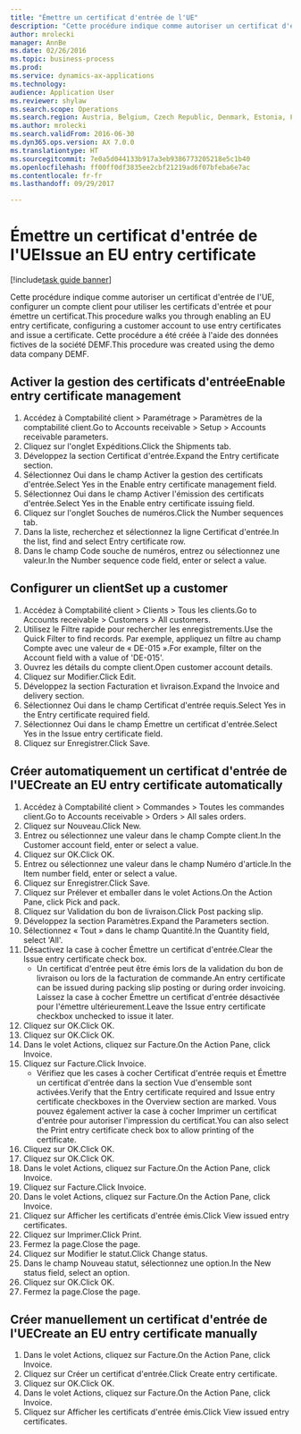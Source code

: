 ```yaml
--- 
title: "Émettre un certificat d'entrée de l'UE"
description: "Cette procédure indique comme autoriser un certificat d'entrée de l'UE, configurer un compte client pour utiliser les certificats d'entrée et pour émettre un certificat."
author: mrolecki
manager: AnnBe
ms.date: 02/26/2016
ms.topic: business-process
ms.prod: 
ms.service: dynamics-ax-applications
ms.technology: 
audience: Application User
ms.reviewer: shylaw
ms.search.scope: Operations
ms.search.region: Austria, Belgium, Czech Republic, Denmark, Estonia, Finland, France, Germany, Hungary, Ireland, Italy, Latvia, Lithuania, Netherlands, Poland, Spain, Sweden, United Kingdom
ms.author: mrolecki
ms.search.validFrom: 2016-06-30
ms.dyn365.ops.version: AX 7.0.0
ms.translationtype: HT
ms.sourcegitcommit: 7e0a5d044133b917a3eb9386773205218e5c1b40
ms.openlocfilehash: ff00ff0df3835ee2cbf21219ad6f07bfeba6e7ac
ms.contentlocale: fr-fr
ms.lasthandoff: 09/29/2017

---
```

# <a name="issue-an-eu-entry-certificate"></a><span data-ttu-id="5b36e-103">Émettre un certificat d'entrée de l'UE</span><span class="sxs-lookup"><span data-stu-id="5b36e-103">Issue an EU entry certificate</span></span>

[!include[task guide banner](../../includes/task-guide-banner.md)]

<span data-ttu-id="5b36e-104">Cette procédure indique comme autoriser un certificat d'entrée de l'UE, configurer un compte client pour utiliser les certificats d'entrée et pour émettre un certificat.</span><span class="sxs-lookup"><span data-stu-id="5b36e-104">This procedure walks you through enabling an EU entry certificate, configuring a customer account to use entry certificates and issue a certificate.</span></span> <span data-ttu-id="5b36e-105">Cette procédure a été créée à l'aide des données fictives de la société DEMF.</span><span class="sxs-lookup"><span data-stu-id="5b36e-105">This procedure was created using the demo data company DEMF.</span></span>


## <a name="enable-entry-certificate-management"></a><span data-ttu-id="5b36e-106">Activer la gestion des certificats d'entrée</span><span class="sxs-lookup"><span data-stu-id="5b36e-106">Enable entry certificate management</span></span>
1. <span data-ttu-id="5b36e-107">Accédez à Comptabilité client > Paramétrage > Paramètres de la comptabilité client.</span><span class="sxs-lookup"><span data-stu-id="5b36e-107">Go to Accounts receivable > Setup > Accounts receivable parameters.</span></span>
2. <span data-ttu-id="5b36e-108">Cliquez sur l'onglet Expéditions.</span><span class="sxs-lookup"><span data-stu-id="5b36e-108">Click the Shipments tab.</span></span>
3. <span data-ttu-id="5b36e-109">Développez la section Certificat d'entrée.</span><span class="sxs-lookup"><span data-stu-id="5b36e-109">Expand the Entry certificate section.</span></span>
4. <span data-ttu-id="5b36e-110">Sélectionnez Oui dans le champ Activer la gestion des certificats d'entrée.</span><span class="sxs-lookup"><span data-stu-id="5b36e-110">Select Yes in the Enable entry certificate management field.</span></span>
5. <span data-ttu-id="5b36e-111">Sélectionnez Oui dans le champ Activer l'émission des certificats d'entrée.</span><span class="sxs-lookup"><span data-stu-id="5b36e-111">Select Yes in the Enable entry certificate issuing field.</span></span>
6. <span data-ttu-id="5b36e-112">Cliquez sur l'onglet Souches de numéros.</span><span class="sxs-lookup"><span data-stu-id="5b36e-112">Click the Number sequences tab.</span></span>
7. <span data-ttu-id="5b36e-113">Dans la liste, recherchez et sélectionnez la ligne Certificat d'entrée.</span><span class="sxs-lookup"><span data-stu-id="5b36e-113">In the list, find and select Entry certificate row.</span></span>
8. <span data-ttu-id="5b36e-114">Dans le champ Code souche de numéros, entrez ou sélectionnez une valeur.</span><span class="sxs-lookup"><span data-stu-id="5b36e-114">In the Number sequence code field, enter or select a value.</span></span>

## <a name="set-up-a-customer"></a><span data-ttu-id="5b36e-115">Configurer un client</span><span class="sxs-lookup"><span data-stu-id="5b36e-115">Set up a customer</span></span>
1. <span data-ttu-id="5b36e-116">Accédez à Comptabilité client > Clients > Tous les clients.</span><span class="sxs-lookup"><span data-stu-id="5b36e-116">Go to Accounts receivable > Customers > All customers.</span></span>
2. <span data-ttu-id="5b36e-117">Utilisez le Filtre rapide pour rechercher les enregistrements.</span><span class="sxs-lookup"><span data-stu-id="5b36e-117">Use the Quick Filter to find records.</span></span> <span data-ttu-id="5b36e-118">Par exemple, appliquez un filtre au champ Compte avec une valeur de « DE-015 ».</span><span class="sxs-lookup"><span data-stu-id="5b36e-118">For example, filter on the Account field with a value of 'DE-015'.</span></span>
3. <span data-ttu-id="5b36e-119">Ouvrez les détails du compte client.</span><span class="sxs-lookup"><span data-stu-id="5b36e-119">Open customer account details.</span></span>
4. <span data-ttu-id="5b36e-120">Cliquez sur Modifier.</span><span class="sxs-lookup"><span data-stu-id="5b36e-120">Click Edit.</span></span>
5. <span data-ttu-id="5b36e-121">Développez la section Facturation et livraison.</span><span class="sxs-lookup"><span data-stu-id="5b36e-121">Expand the Invoice and delivery section.</span></span>
6. <span data-ttu-id="5b36e-122">Sélectionnez Oui dans le champ Certificat d'entrée requis.</span><span class="sxs-lookup"><span data-stu-id="5b36e-122">Select Yes in the Entry certificate required field.</span></span>
7. <span data-ttu-id="5b36e-123">Sélectionnez Oui dans le champ Émettre un certificat d'entrée.</span><span class="sxs-lookup"><span data-stu-id="5b36e-123">Select Yes in the Issue entry certificate field.</span></span>
8. <span data-ttu-id="5b36e-124">Cliquez sur Enregistrer.</span><span class="sxs-lookup"><span data-stu-id="5b36e-124">Click Save.</span></span>

## <a name="create-an-eu-entry-certificate-automatically"></a><span data-ttu-id="5b36e-125">Créer automatiquement un certificat d'entrée de l'UE</span><span class="sxs-lookup"><span data-stu-id="5b36e-125">Create an EU entry certificate automatically</span></span>
1. <span data-ttu-id="5b36e-126">Accédez à Comptabilité client > Commandes > Toutes les commandes client.</span><span class="sxs-lookup"><span data-stu-id="5b36e-126">Go to Accounts receivable > Orders > All sales orders.</span></span>
2. <span data-ttu-id="5b36e-127">Cliquez sur Nouveau.</span><span class="sxs-lookup"><span data-stu-id="5b36e-127">Click New.</span></span>
3. <span data-ttu-id="5b36e-128">Entrez ou sélectionnez une valeur dans le champ Compte client.</span><span class="sxs-lookup"><span data-stu-id="5b36e-128">In the Customer account field, enter or select a value.</span></span>
4. <span data-ttu-id="5b36e-129">Cliquez sur OK.</span><span class="sxs-lookup"><span data-stu-id="5b36e-129">Click OK.</span></span>
5. <span data-ttu-id="5b36e-130">Entrez ou sélectionnez une valeur dans le champ Numéro d'article.</span><span class="sxs-lookup"><span data-stu-id="5b36e-130">In the Item number field, enter or select a value.</span></span>
6. <span data-ttu-id="5b36e-131">Cliquez sur Enregistrer.</span><span class="sxs-lookup"><span data-stu-id="5b36e-131">Click Save.</span></span>
7. <span data-ttu-id="5b36e-132">Cliquez sur Prélever et emballer dans le volet Actions.</span><span class="sxs-lookup"><span data-stu-id="5b36e-132">On the Action Pane, click Pick and pack.</span></span>
8. <span data-ttu-id="5b36e-133">Cliquez sur Validation du bon de livraison.</span><span class="sxs-lookup"><span data-stu-id="5b36e-133">Click Post packing slip.</span></span>
9. <span data-ttu-id="5b36e-134">Développez la section Paramètres.</span><span class="sxs-lookup"><span data-stu-id="5b36e-134">Expand the Parameters section.</span></span>
10. <span data-ttu-id="5b36e-135">Sélectionnez « Tout » dans le champ Quantité.</span><span class="sxs-lookup"><span data-stu-id="5b36e-135">In the Quantity field, select 'All'.</span></span>
11. <span data-ttu-id="5b36e-136">Désactivez la case à cocher Émettre un certificat d'entrée.</span><span class="sxs-lookup"><span data-stu-id="5b36e-136">Clear the Issue entry certificate check box.</span></span>
    * <span data-ttu-id="5b36e-137">Un certificat d'entrée peut être émis lors de la validation du bon de livraison ou lors de la facturation de commande.</span><span class="sxs-lookup"><span data-stu-id="5b36e-137">An entry certificate can be issued during packing slip posting or during order invoicing.</span></span> <span data-ttu-id="5b36e-138">Laissez la case à cocher Émettre un certificat d'entrée désactivée pour l'émettre ultérieurement.</span><span class="sxs-lookup"><span data-stu-id="5b36e-138">Leave the Issue entry certificate checkbox unchecked to issue it later.</span></span>  
12. <span data-ttu-id="5b36e-139">Cliquez sur OK.</span><span class="sxs-lookup"><span data-stu-id="5b36e-139">Click OK.</span></span>
13. <span data-ttu-id="5b36e-140">Cliquez sur OK.</span><span class="sxs-lookup"><span data-stu-id="5b36e-140">Click OK.</span></span>
14. <span data-ttu-id="5b36e-141">Dans le volet Actions, cliquez sur Facture.</span><span class="sxs-lookup"><span data-stu-id="5b36e-141">On the Action Pane, click Invoice.</span></span>
15. <span data-ttu-id="5b36e-142">Cliquez sur Facture.</span><span class="sxs-lookup"><span data-stu-id="5b36e-142">Click Invoice.</span></span>
    * <span data-ttu-id="5b36e-143">Vérifiez que les cases à cocher Certificat d'entrée requis et Émettre un certificat d'entrée dans la section Vue d'ensemble sont activées.</span><span class="sxs-lookup"><span data-stu-id="5b36e-143">Verify that the Entry certificate required and Issue entry certificate checkboxes in the Overview section are marked.</span></span>  <span data-ttu-id="5b36e-144">Vous pouvez également activer la case à cocher Imprimer un certificat d'entrée pour autoriser l'impression du certificat.</span><span class="sxs-lookup"><span data-stu-id="5b36e-144">You can also select the Print entry certificate check box to allow printing of the certificate.</span></span>  
16. <span data-ttu-id="5b36e-145">Cliquez sur OK.</span><span class="sxs-lookup"><span data-stu-id="5b36e-145">Click OK.</span></span>
17. <span data-ttu-id="5b36e-146">Cliquez sur OK.</span><span class="sxs-lookup"><span data-stu-id="5b36e-146">Click OK.</span></span>
18. <span data-ttu-id="5b36e-147">Dans le volet Actions, cliquez sur Facture.</span><span class="sxs-lookup"><span data-stu-id="5b36e-147">On the Action Pane, click Invoice.</span></span>
19. <span data-ttu-id="5b36e-148">Cliquez sur Facture.</span><span class="sxs-lookup"><span data-stu-id="5b36e-148">Click Invoice.</span></span>
20. <span data-ttu-id="5b36e-149">Dans le volet Actions, cliquez sur Facture.</span><span class="sxs-lookup"><span data-stu-id="5b36e-149">On the Action Pane, click Invoice.</span></span>
21. <span data-ttu-id="5b36e-150">Cliquez sur Afficher les certificats d'entrée émis.</span><span class="sxs-lookup"><span data-stu-id="5b36e-150">Click View issued entry certificates.</span></span>
22. <span data-ttu-id="5b36e-151">Cliquez sur Imprimer.</span><span class="sxs-lookup"><span data-stu-id="5b36e-151">Click Print.</span></span>
23. <span data-ttu-id="5b36e-152">Fermez la page.</span><span class="sxs-lookup"><span data-stu-id="5b36e-152">Close the page.</span></span>
24. <span data-ttu-id="5b36e-153">Cliquez sur Modifier le statut.</span><span class="sxs-lookup"><span data-stu-id="5b36e-153">Click Change status.</span></span>
25. <span data-ttu-id="5b36e-154">Dans le champ Nouveau statut, sélectionnez une option.</span><span class="sxs-lookup"><span data-stu-id="5b36e-154">In the New status field, select an option.</span></span>
26. <span data-ttu-id="5b36e-155">Cliquez sur OK.</span><span class="sxs-lookup"><span data-stu-id="5b36e-155">Click OK.</span></span>
27. <span data-ttu-id="5b36e-156">Fermez la page.</span><span class="sxs-lookup"><span data-stu-id="5b36e-156">Close the page.</span></span>

## <a name="create-an-eu-entry-certificate-manually"></a><span data-ttu-id="5b36e-157">Créer manuellement un certificat d'entrée de l'UE</span><span class="sxs-lookup"><span data-stu-id="5b36e-157">Create an EU entry certificate manually</span></span>
1. <span data-ttu-id="5b36e-158">Dans le volet Actions, cliquez sur Facture.</span><span class="sxs-lookup"><span data-stu-id="5b36e-158">On the Action Pane, click Invoice.</span></span>
2. <span data-ttu-id="5b36e-159">Cliquez sur Créer un certificat d'entrée.</span><span class="sxs-lookup"><span data-stu-id="5b36e-159">Click Create entry certificate.</span></span>
3. <span data-ttu-id="5b36e-160">Cliquez sur OK.</span><span class="sxs-lookup"><span data-stu-id="5b36e-160">Click OK.</span></span>
4. <span data-ttu-id="5b36e-161">Dans le volet Actions, cliquez sur Facture.</span><span class="sxs-lookup"><span data-stu-id="5b36e-161">On the Action Pane, click Invoice.</span></span>
5. <span data-ttu-id="5b36e-162">Cliquez sur Afficher les certificats d'entrée émis.</span><span class="sxs-lookup"><span data-stu-id="5b36e-162">Click View issued entry certificates.</span></span>


